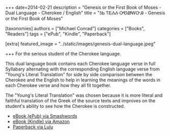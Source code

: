 +++
date=2014-02-21
description = "Genesis or the First Book of Moses - Dual Language - Cherokee / English"
title = "ᎼᏏ ᎢᎬᏱᏱ ᎤᏬᏪᎳᏅᎯ - Genesis or the First Book of Moses"

[taxonomies]
authors = ["Michael Conrad"]
categories = ["Books", "Readers"]
tags = ["ePub", "Kindle", "Paperback"]

[extra]
featured_image = "../static/images/genesis-dual-language.jpeg"

+++
For the serious student of the Cherokee language.  
<!-- more -->
This dual language book contains each Cherokee language verse in full Syllabary alternating with the corresponding English language verse from "Young's Literal Translation" for side by side comparison between the Cherokee and the English to help in learning the meanings of the words in each Cherokee verse and how they all fit together.  
  
The "Young's Literal Translation" was chosen because it is more literal and faithful translation of the Greek of the source texts and improves on the student's ability to see how the Cherokee is constructed.

* [eBook (ePub) via Smashwords](https://www.smashwords.com/books/view/411283)
* [eBook (Kindle) via Amazon](https://www.amazon.com/dp/B00IL8ZMS8)
* [Paperback via Lulu](http://www.lulu.com/shop/michael-joyner/genesis-or-the-first-book-of-moses-dual-language-cherokee-english/paperback/product-22683177.html)
